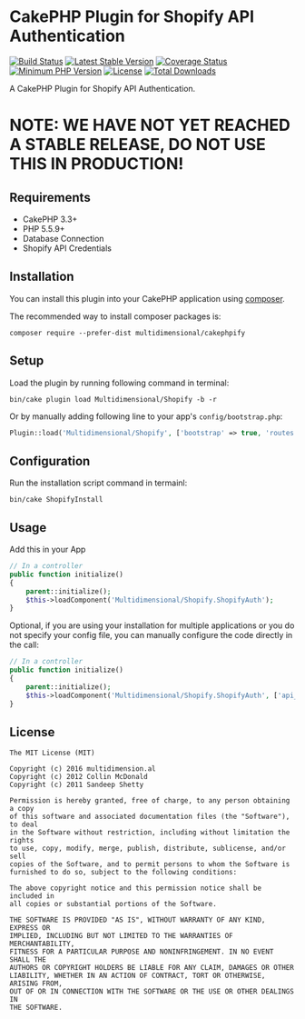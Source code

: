 # CakePHP Plugin for Shopify API Authentication

[![Build Status](https://api.travis-ci.org/multidimension-al/cakephpify.svg?branch=master)](https://travis-ci.org/multidimension-al/cakephpify)
[![Latest Stable Version](https://poser.pugx.org/multidimensional/cakephpify/v/stable.svg)](https://packagist.org/packages/multidimensional/cakephpify)
[![Coverage Status](https://coveralls.io/repos/github/multidimension-al/cakephpify/badge.svg?branch=master)](https://coveralls.io/github/multidimension-al/cakephpify?branch=master)
[![Minimum PHP Version](http://img.shields.io/badge/php-%3E%3D%205.5-8892BF.svg)](https://php.net/)
[![License](https://poser.pugx.org/multidimensional/cakephpify/license.svg)](https://packagist.org/packages/multidimensional/cakephpify)
[![Total Downloads](https://poser.pugx.org/multidimensional/cakephpify/d/total.svg)](https://packagist.org/packages/multidimensional/cakephpify)

A CakePHP Plugin for Shopify API Authentication.

# NOTE: WE HAVE NOT YET REACHED A STABLE RELEASE, DO NOT USE THIS IN PRODUCTION!

## Requirements

* CakePHP 3.3+
* PHP 5.5.9+
* Database Connection
* Shopify API Credentials

## Installation

You can install this plugin into your CakePHP application using [composer](http://getcomposer.org).

The recommended way to install composer packages is:

```
composer require --prefer-dist multidimensional/cakephpify
```

## Setup

Load the plugin by running following command in terminal:

```
bin/cake plugin load Multidimensional/Shopify -b -r
```

Or by manually adding following line to your app's `config/bootstrap.php`:

```php
Plugin::load('Multidimensional/Shopify', ['bootstrap' => true, 'routes' => true]);
```

## Configuration

Run the installation script command in termainl:

```
bin/cake ShopifyInstall
```


## Usage

Add this in your App

```php
// In a controller
public function initialize()
{
    parent::initialize();
    $this->loadComponent('Multidimensional/Shopify.ShopifyAuth');
}
```

Optional, if you are using your installation for multiple applications or you do not specify your config file, you can manually configure the code directly in the call:

```php
// In a controller
public function initialize()
{
    parent::initialize();
    $this->loadComponent('Multidimensional/Shopify.ShopifyAuth', ['api_key' => '{YOUR_API_KEY_HERE}', 'shared_secret' => '{YOUR_SHARED_SECRET_HERE}', 'scope' => '{YOUR_SCOPE_HERE}', 'is_private_app' => true/false]);
}
```

## License

    The MIT License (MIT)

    Copyright (c) 2016 multidimension.al
    Copyright (c) 2012 Collin McDonald 
    Copyright (c) 2011 Sandeep Shetty
	
    Permission is hereby granted, free of charge, to any person obtaining a copy
    of this software and associated documentation files (the "Software"), to deal
    in the Software without restriction, including without limitation the rights
    to use, copy, modify, merge, publish, distribute, sublicense, and/or sell
    copies of the Software, and to permit persons to whom the Software is
    furnished to do so, subject to the following conditions:

    The above copyright notice and this permission notice shall be included in
    all copies or substantial portions of the Software.

    THE SOFTWARE IS PROVIDED "AS IS", WITHOUT WARRANTY OF ANY KIND, EXPRESS OR
    IMPLIED, INCLUDING BUT NOT LIMITED TO THE WARRANTIES OF MERCHANTABILITY,
    FITNESS FOR A PARTICULAR PURPOSE AND NONINFRINGEMENT. IN NO EVENT SHALL THE
    AUTHORS OR COPYRIGHT HOLDERS BE LIABLE FOR ANY CLAIM, DAMAGES OR OTHER
    LIABILITY, WHETHER IN AN ACTION OF CONTRACT, TORT OR OTHERWISE, ARISING FROM,
    OUT OF OR IN CONNECTION WITH THE SOFTWARE OR THE USE OR OTHER DEALINGS IN
    THE SOFTWARE.